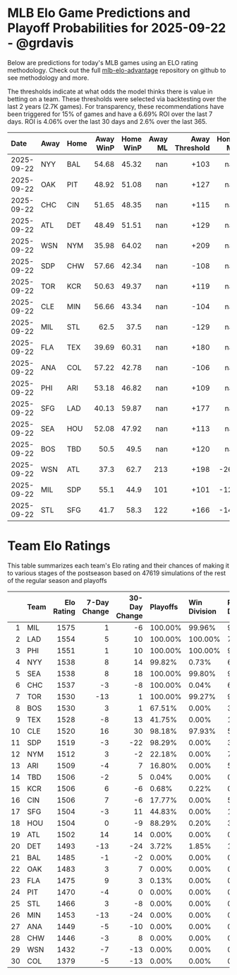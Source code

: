 # MLB Elo Game Predictions and Playoff Probabilities for 2025-09-22 - @grdavis
Below are predictions for today's MLB games using an ELO rating methodology. Check out the full [mlb-elo-advantage](https://github.com/grdavis/mlb-elo-advantage) repository on github to see methodology and more.

The thresholds indicate at what odds the model thinks there is value in betting on a team. These thresholds were selected via backtesting over the last 2 years (2.7K games). For transparency, these recommendations have been triggered for 15% of games and have a 6.69% ROI over the last 7 days. ROI is 4.06% over the last 30 days and 2.6% over the last 365.

| Date       | Away   | Home   |   Away WinP |   Home WinP |   Away ML |   Away Threshold |   Home ML |   Home Threshold |
|:-----------|:-------|:-------|------------:|------------:|----------:|-----------------:|----------:|-----------------:|
| 2025-09-22 | NYY    | BAL    |       54.68 |       45.32 |       nan |             +103 |       nan |             +145 |
| 2025-09-22 | OAK    | PIT    |       48.92 |       51.08 |       nan |             +127 |       nan |             +117 |
| 2025-09-22 | CHC    | CIN    |       51.65 |       48.35 |       nan |             +115 |       nan |             +130 |
| 2025-09-22 | ATL    | DET    |       48.49 |       51.51 |       nan |             +129 |       nan |             +115 |
| 2025-09-22 | WSN    | NYM    |       35.98 |       64.02 |       nan |             +209 |       nan |             -136 |
| 2025-09-22 | SDP    | CHW    |       57.66 |       42.34 |       nan |             -108 |       nan |             +162 |
| 2025-09-22 | TOR    | KCR    |       50.63 |       49.37 |       nan |             +119 |       nan |             +125 |
| 2025-09-22 | CLE    | MIN    |       56.66 |       43.34 |       nan |             -104 |       nan |             +156 |
| 2025-09-22 | MIL    | STL    |       62.5  |       37.5  |       nan |             -129 |       nan |             +196 |
| 2025-09-22 | FLA    | TEX    |       39.69 |       60.31 |       nan |             +180 |       nan |             -119 |
| 2025-09-22 | ANA    | COL    |       57.22 |       42.78 |       nan |             -106 |       nan |             +159 |
| 2025-09-22 | PHI    | ARI    |       53.18 |       46.82 |       nan |             +109 |       nan |             +137 |
| 2025-09-22 | SFG    | LAD    |       40.13 |       59.87 |       nan |             +177 |       nan |             -117 |
| 2025-09-22 | SEA    | HOU    |       52.08 |       47.92 |       nan |             +113 |       nan |             +132 |
| 2025-09-22 | BOS    | TBD    |       50.5  |       49.5  |       nan |             +120 |       nan |             +124 |
| 2025-09-22 | WSN    | ATL    |       37.3  |       62.7  |       213 |             +198 |      -267 |             -130 |
| 2025-09-22 | MIL    | SDP    |       55.1  |       44.9  |       101 |             +101 |      -125 |             +147 |
| 2025-09-22 | STL    | SFG    |       41.7  |       58.3  |       122 |             +166 |      -149 |             -111 |

# Team Elo Ratings
This table summarizes each team's Elo rating and their chances of making it to various stages of the postseason based on 47619 simulations of the rest of the regular season and playoffs

|    | Team   |   Elo Rating |   7-Day Change |   30-Day Change | Playoffs   | Win Division   | Reach Div. Rd.   | Reach CS   | Reach WS   | Win WS   |
|---:|:-------|-------------:|---------------:|----------------:|:-----------|:---------------|:-----------------|:-----------|:-----------|:---------|
|  1 | MIL    |         1575 |              1 |              -6 | 100.00%    | 99.96%         | 99.99%           | 66.70%     | 41.46%     | 28.49%   |
|  2 | LAD    |         1554 |              5 |              10 | 100.00%    | 100.00%        | 70.56%           | 35.44%     | 16.37%     | 9.81%    |
|  3 | PHI    |         1551 |              1 |              10 | 100.00%    | 100.00%        | 97.50%           | 53.89%     | 24.37%     | 14.44%   |
|  4 | NYY    |         1538 |              8 |              14 | 99.82%     | 0.73%          | 61.15%           | 30.90%     | 16.83%     | 6.82%    |
|  5 | SEA    |         1538 |              8 |              18 | 100.00%    | 99.80%         | 99.89%           | 57.31%     | 30.09%     | 12.28%   |
|  6 | CHC    |         1537 |             -3 |              -8 | 100.00%    | 0.04%          | 60.94%           | 21.60%     | 10.22%     | 5.50%    |
|  7 | TOR    |         1530 |            -13 |               1 | 100.00%    | 99.27%         | 99.69%           | 52.81%     | 26.65%     | 10.44%   |
|  8 | BOS    |         1530 |              3 |               1 | 67.51%     | 0.00%          | 30.88%           | 14.12%     | 7.19%      | 2.65%    |
|  9 | TEX    |         1528 |             -8 |              13 | 41.75%     | 0.00%          | 18.95%           | 8.73%      | 4.18%      | 1.58%    |
| 10 | CLE    |         1520 |             16 |              30 | 98.18%     | 97.93%         | 54.09%           | 22.89%     | 10.05%     | 3.36%    |
| 11 | SDP    |         1519 |             -3 |             -22 | 98.29%     | 0.00%          | 38.38%           | 11.72%     | 4.61%      | 2.03%    |
| 12 | NYM    |         1512 |              3 |              -2 | 22.18%     | 0.00%          | 7.46%            | 2.65%      | 0.82%      | 0.33%    |
| 13 | ARI    |         1509 |             -4 |               7 | 16.80%     | 0.00%          | 5.53%            | 1.84%      | 0.54%      | 0.23%    |
| 14 | TBD    |         1506 |             -2 |               5 | 0.04%      | 0.00%          | 0.02%            | 0.01%      | 0.00%      | 0.00%    |
| 15 | KCR    |         1506 |              6 |              -6 | 0.68%      | 0.22%          | 0.30%            | 0.11%      | 0.05%      | 0.02%    |
| 16 | CIN    |         1506 |              7 |              -6 | 17.77%     | 0.00%          | 5.53%            | 1.72%      | 0.47%      | 0.17%    |
| 17 | SFG    |         1504 |             -3 |              11 | 44.83%     | 0.00%          | 14.09%           | 4.44%      | 1.14%      | 0.44%    |
| 18 | HOU    |         1504 |              0 |              -9 | 88.29%     | 0.20%          | 33.45%           | 12.59%     | 4.76%      | 1.37%    |
| 19 | ATL    |         1502 |             14 |              14 | 0.00%      | 0.00%          | 0.00%            | 0.00%      | 0.00%      | 0.00%    |
| 20 | DET    |         1493 |            -13 |             -24 | 3.72%      | 1.85%          | 1.57%            | 0.54%      | 0.19%      | 0.03%    |
| 21 | BAL    |         1485 |             -1 |              -2 | 0.00%      | 0.00%          | 0.00%            | 0.00%      | 0.00%      | 0.00%    |
| 22 | OAK    |         1483 |              3 |               7 | 0.00%      | 0.00%          | 0.00%            | 0.00%      | 0.00%      | 0.00%    |
| 23 | FLA    |         1475 |              9 |               3 | 0.13%      | 0.00%          | 0.03%            | 0.01%      | 0.00%      | 0.00%    |
| 24 | PIT    |         1470 |             -4 |               0 | 0.00%      | 0.00%          | 0.00%            | 0.00%      | 0.00%      | 0.00%    |
| 25 | STL    |         1466 |              3 |              -8 | 0.00%      | 0.00%          | 0.00%            | 0.00%      | 0.00%      | 0.00%    |
| 26 | MIN    |         1453 |            -13 |             -24 | 0.00%      | 0.00%          | 0.00%            | 0.00%      | 0.00%      | 0.00%    |
| 27 | ANA    |         1449 |             -5 |             -10 | 0.00%      | 0.00%          | 0.00%            | 0.00%      | 0.00%      | 0.00%    |
| 28 | CHW    |         1446 |             -3 |               8 | 0.00%      | 0.00%          | 0.00%            | 0.00%      | 0.00%      | 0.00%    |
| 29 | WSN    |         1432 |             -7 |             -13 | 0.00%      | 0.00%          | 0.00%            | 0.00%      | 0.00%      | 0.00%    |
| 30 | COL    |         1379 |             -5 |             -13 | 0.00%      | 0.00%          | 0.00%            | 0.00%      | 0.00%      | 0.00%    |